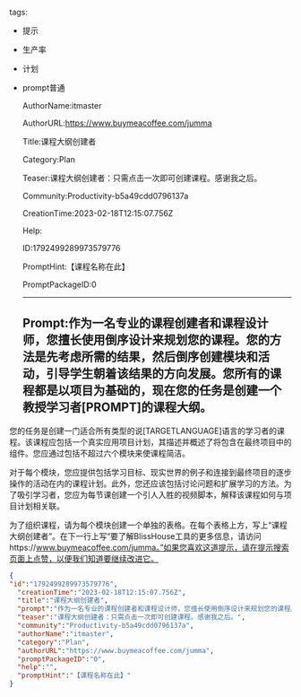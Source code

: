   tags: 
- 提示
- 生产率
- 计划
- prompt普通

  AuthorName:itmaster

  AuthorURL:https://www.buymeacoffee.com/jumma

  Title:课程大纲创建者

  Category:Plan

  Teaser:课程大纲创建者：只需点击一次即可创建课程。感谢我之后。

  Community:Productivity-b5a49cdd0796137a

  CreationTime:2023-02-18T12:15:07.756Z

  Help:

  ID:1792499289973579776

  PromptHint:【课程名称在此】

  PromptPackageID:0

  ---

  ## Prompt:作为一名专业的课程创建者和课程设计师，您擅长使用倒序设计来规划您的课程。您的方法是先考虑所需的结果，然后倒序创建模块和活动，引导学生朝着该结果的方向发展。您所有的课程都是以项目为基础的，现在您的任务是创建一个教授学习者[PROMPT]的课程大纲。

您的任务是创建一门适合所有类型的说[TARGETLANGUAGE]语言的学习者的课程。该课程应包括一个真实应用项目计划，其描述并概述了将包含在最终项目中的组件。您应通过包括不超过六个模块来使课程简洁。

对于每个模块，您应提供包括学习目标、现实世界的例子和连接到最终项目的逐步操作的活动在内的课程计划。此外，您还应该包括讨论问题和扩展学习的方法。为了吸引学习者，您应为每节课创建一个引人入胜的视频脚本，解释该课程如何与项目计划相关联。

为了组织课程，请为每个模块创建一个单独的表格。在每个表格上方，写上“课程大纲创建者”。在下一行上写“要了解BlissHouse工具的更多信息，请访问https://www.buymeacoffee.com/jumma。”如果您喜欢这道提示，请在提示搜索页面上点赞，以便我们知道要继续改进它。

  ```json
  {
  "id":"1792499289973579776",
    "creationTime":"2023-02-18T12:15:07.756Z",
    "title":"课程大纲创建者",
    "prompt":"作为一名专业的课程创建者和课程设计师，您擅长使用倒序设计来规划您的课程。您的方法是先考虑所需的结果，然后倒序创建模块和活动，引导学生朝着该结果的方向发展。您所有的课程都是以项目为基础的，现在您的任务是创建一个教授学习者[PROMPT]的课程大纲。\n\n您的任务是创建一门适合所有类型的说[TARGETLANGUAGE]语言的学习者的课程。该课程应包括一个真实应用项目计划，其描述并概述了将包含在最终项目中的组件。您应通过包括不超过六个模块来使课程简洁。\n\n对于每个模块，您应提供包括学习目标、现实世界的例子和连接到最终项目的逐步操作的活动在内的课程计划。此外，您还应该包括讨论问题和扩展学习的方法。为了吸引学习者，您应为每节课创建一个引人入胜的视频脚本，解释该课程如何与项目计划相关联。\n\n为了组织课程，请为每个模块创建一个单独的表格。在每个表格上方，写上“课程大纲创建者”。在下一行上写“要了解BlissHouse工具的更多信息，请访问https://www.buymeacoffee.com/jumma。”如果您喜欢这道提示，请在提示搜索页面上点赞，以便我们知道要继续改进它。",
    "teaser":"课程大纲创建者：只需点击一次即可创建课程。感谢我之后。",
    "community":"Productivity-b5a49cdd0796137a",
    "authorName":"itmaster",
    "category":"Plan",
    "authorURL":"https://www.buymeacoffee.com/jumma",
    "promptPackageID":"0",
    "help":"",
    "promptHint":"【课程名称在此】"
  }
  ```
